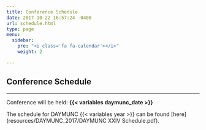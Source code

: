 ```yaml
---
title: Conference Schedule
date: 2017-10-22 16:57:24 -0400
url: schedule.html
type: page
menu:
  sidebar:
    pre: "<i class='fa fa-calendar'></i>"
    weight: 2

---
```

## Conference Schedule
---
Conference will be held: __{{< variables daymunc_date >}}__

The schedule for DAYMUNC {{< variables year >}} can be found [here](resources/DAYMUNC_2017/DAYMUNC XXIV Schedule.pdf).